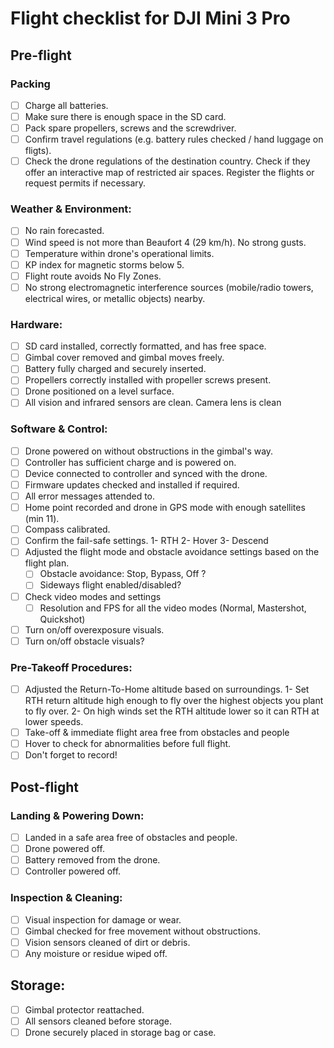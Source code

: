# Flight checklist for DJI Mini 3 Pro

## Pre-flight

### Packing

 - [ ] Charge all batteries.
 - [ ] Make sure there is enough space in the SD card.
 - [ ] Pack spare propellers, screws and the screwdriver.
 - [ ] Confirm travel regulations (e.g. battery rules checked / hand luggage on fligts).
 - [ ] Check the drone regulations of the destination country. Check if they offer an interactive map of restricted air spaces. Register the flights or request permits if necessary.

### Weather & Environment:
 - [ ] No rain forecasted.
 - [ ] Wind speed is not more than Beaufort 4 (29 km/h). No strong gusts.
 - [ ] Temperature within drone's operational limits.
 - [ ] KP index for magnetic storms below 5.
 - [ ] Flight route avoids No Fly Zones.
 - [ ] No strong electromagnetic interference sources (mobile/radio towers, electrical wires, or metallic objects) nearby.

### Hardware:
 - [ ] SD card installed, correctly formatted, and has free space.
 - [ ] Gimbal cover removed and gimbal moves freely.
 - [ ] Battery fully charged and securely inserted.
 - [ ] Propellers correctly installed with propeller screws present.
 - [ ] Drone positioned on a level surface.
 - [ ] All vision and infrared sensors are clean. Camera lens is clean

### Software & Control:
 - [ ] Drone powered on without obstructions in the gimbal's way.
 - [ ] Controller has sufficient charge and is powered on.
 - [ ] Device connected to controller and synced with the drone.
 - [ ] Firmware updates checked and installed if required.
 - [ ] All error messages attended to.
 - [ ] Home point recorded and drone in GPS mode with enough satellites (min 11).
 - [ ] Compass calibrated.
 - [ ] Confirm the fail-safe settings.
    1- RTH
    2- Hover
    3- Descend
 - [ ] Adjusted the flight mode and obstacle avoidance settings based on the flight plan.
   - [ ] Obstacle avoidance: Stop, Bypass, Off ?
   - [ ] Sideways flight enabled/disabled?
 - [ ] Check video modes and settings
    - [ ] Resolution and FPS for all the video modes (Normal, Mastershot, Quickshot)
 - [ ] Turn on/off overexposure visuals.
 - [ ] Turn on/off obstacle visuals?

### Pre-Takeoff Procedures:
 - [ ] Adjusted the Return-To-Home altitude based on surroundings.
   1- Set RTH return altitude high enough to fly over the highest objects you plant to fly over.
   2- On high winds set the RTH altitude lower so it can RTH at lower speeds.
 - [ ] Take-off & immediate flight area free from obstacles and people
 - [ ] Hover to check for abnormalities before full flight.
 - [ ] Don't forget to record!
 
## Post-flight

### Landing & Powering Down:
 - [ ] Landed in a safe area free of obstacles and people.
 - [ ] Drone powered off.
 - [ ] Battery removed from the drone.
 - [ ] Controller powered off.

### Inspection & Cleaning:
 - [ ] Visual inspection for damage or wear.
 - [ ] Gimbal checked for free movement without obstructions.
 - [ ] Vision sensors cleaned of dirt or debris.
 - [ ] Any moisture or residue wiped off.

## Storage:
 - [ ] Gimbal protector reattached.
 - [ ] All sensors cleaned before storage.
 - [ ] Drone securely placed in storage bag or case.
